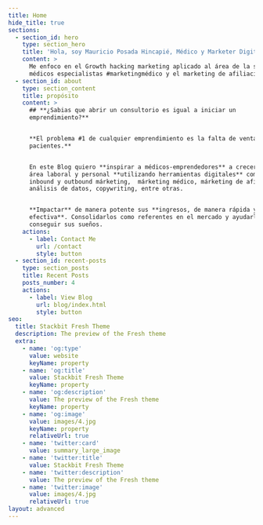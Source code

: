```yaml
---
title: Home
hide_title: true
sections:
  - section_id: hero
    type: section_hero
    title: 'Hola, soy Mauricio Posada Hincapié, Médico y Marketer Digital'
    content: >
      Me enfoco en el Growth hacking marketing aplicado al área de la salud para
      médicos especialistas #marketingmédico y el marketing de afiliación
  - section_id: about
    type: section_content
    title: propósito
    content: >
      ## **¿Sabias que abrir un consultorio es igual a iniciar un
      emprendimiento?**


      **El problema #1 de cualquier emprendimiento es la falta de ventas o
      pacientes.**


      En este Blog quiero **inspirar a médicos-emprendedores** a crecer en su
      área laboral y personal **utilizando herramientas digitales** como el
      inbound y outbound márketing,  márketing médico, márketing de afiliación,
      análisis de datos, copywriting, entre otras.


      **Impactar** de manera potente sus **ingresos, de manera rápida y
      efectiva**. Consolidarlos como referentes en el mercado y ayudarles a
      conseguir sus sueños.
    actions:
      - label: Contact Me
        url: /contact
        style: button
  - section_id: recent-posts
    type: section_posts
    title: Recent Posts
    posts_number: 4
    actions:
      - label: View Blog
        url: blog/index.html
        style: button
seo:
  title: Stackbit Fresh Theme
  description: The preview of the Fresh theme
  extra:
    - name: 'og:type'
      value: website
      keyName: property
    - name: 'og:title'
      value: Stackbit Fresh Theme
      keyName: property
    - name: 'og:description'
      value: The preview of the Fresh theme
      keyName: property
    - name: 'og:image'
      value: images/4.jpg
      keyName: property
      relativeUrl: true
    - name: 'twitter:card'
      value: summary_large_image
    - name: 'twitter:title'
      value: Stackbit Fresh Theme
    - name: 'twitter:description'
      value: The preview of the Fresh theme
    - name: 'twitter:image'
      value: images/4.jpg
      relativeUrl: true
layout: advanced
---
```

